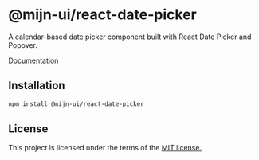 
# @mijn-ui/react-date-picker

A calendar-based date picker component built with React Date Picker and Popover.

[Documentation](https://mijn-ui.vercel.app/docs/components/date-picker)

## Installation

```sh
npm install @mijn-ui/react-date-picker
```

## License

This project is licensed under the terms of the [MIT license.](https://github.com/mijn-ui/mijn-ui-react/blob/main/LICENSE)
